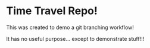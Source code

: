 Time Travel Repo!
================

This was created to demo a git branching workflow!

It has no useful purpose... except to demonstrate stuff!!!
